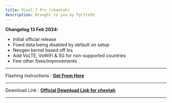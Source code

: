 ```yaml
---
title: Pixel 7 Pro (cheetah)
description: Brought to you by Pyrtle93
---
```


<b>Changelog 13 Feb 2024:</b>

- Initial official release
- Fixed data being disabled by default on setup
- Neogen kernel based off los
- Add VoLTE, VoWiFi & 5G for non-supported countries
- Few other fixes/improvements

----
Flashing instructions : [**Get From Here**](cheetah_inst.md)

----
Download Link : [**Official Download Link for cheetah**](https://sourceforge.net/projects/projectmatrixx/files/Android-14/cheetah/)

----
